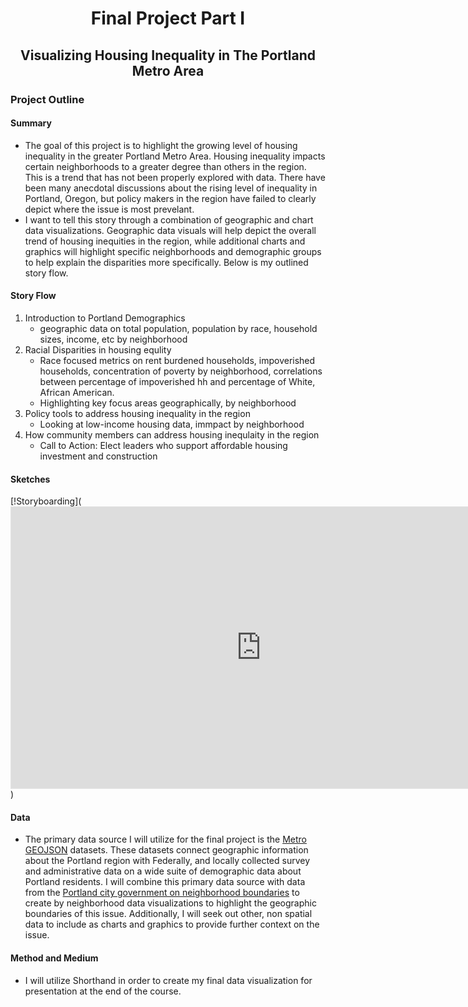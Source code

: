 <h1 align="center">
  
Final Project Part I
  
</h1>

<h2 align="center">
  
Visualizing Housing Inequality in The Portland Metro Area
  
</h2>

### Project Outline

#### Summary
   - The goal of this project is to highlight the growing level of housing inequality in the greater Portland Metro Area. Housing inequality impacts certain neighborhoods to a greater degree than others in the region. This is a trend that has not been properly explored with data. There have been many anecdotal discussions about the rising level of inequality in Portland, Oregon, but policy makers in the region have failed to clearly depict where the issue is most prevelant.
   - I want to tell this story through a combination of geographic and chart data visualizations. Geographic data visuals will help depict the overall trend of housing inequities in the region, while additional charts and graphics will highlight specific neighborhoods and demographic groups to help explain the disparities more specifically. Below is my outlined story flow.
#### Story Flow
1. Introduction to Portland Demographics
    - geographic data on total population, population by race, household sizes, income, etc by neighborhood
2. Racial Disparities in housing equlity
    - Race focused metrics on rent burdened households, impoverished households, concentration of poverty by neighborhood, correlations between percentage of impoverished hh and percentage of White, African American.
    - Highlighting key focus areas geographically, by neighborhood
3. Policy tools to address housing inequality in the region
    - Looking at low-income housing data, immpact by neighborhood
4. How community members can address housing inequlaity in the region
    - Call to Action: Elect leaders who support affordable housing investment and construction
#### Sketches
[!Storyboarding](<iframe style="border: 1px solid rgba(0, 0, 0, 0.1);" width="800" height="450" src="https://www.figma.com/embed?embed_host=share&url=https%3A%2F%2Fwww.figma.com%2Ffile%2F9ezdFn97yKDf59G1oJ3wbX%2FStoryboard%3Fnode-id%3D0%253A1%26t%3DjNULjV3radU049Zj-1" allowfullscreen></iframe>)

#### Data
   - The primary data source I will utilize for the final project is the [Metro GEOJSON](https://gis.oregonmetro.gov/rlis-metadata/#/summaries) datasets. These datasets connect geographic information about the Portland region with Federally, and locally collected survey and administrative data on a wide suite of demographic data about Portland residents. I will combine this primary data source with data from the [Portland city government on neighborhood boundaries](https://gis-pdx.opendata.arcgis.com/datasets/1ef75e34b8504ab9b14bef0c26cade2c/explore?location=45.542626%2C-122.667150%2C11.90) to create by neighborhood data visualizations to highlight the geographic boundaries of this issue. Additionally, I will seek out other, non spatial data to include as charts and graphics to provide further context on the issue.


#### Method and Medium
   - I will utilize Shorthand in order to create my final data visualization for presentation at the end of the course.

